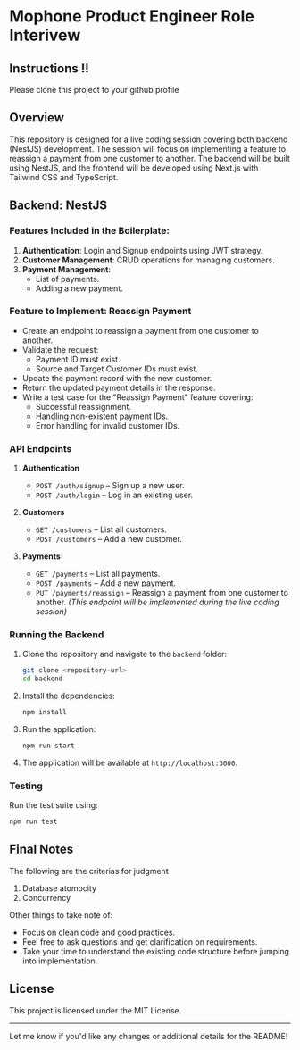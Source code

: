 # Mophone Product Engineer Role Interivew

## Instructions !!
Please clone this project to your github profile

## Overview
This repository is designed for a live coding session covering both backend (NestJS) development. The session will focus on implementing a feature to reassign a payment from one customer to another. The backend will be built using NestJS, and the frontend will be developed using Next.js with Tailwind CSS and TypeScript.

## Backend: NestJS
### Features Included in the Boilerplate:
1. **Authentication**: Login and Signup endpoints using JWT strategy.
2. **Customer Management**: CRUD operations for managing customers.
3. **Payment Management**:
    - List of payments.
    - Adding a new payment.

### Feature to Implement: Reassign Payment
- Create an endpoint to reassign a payment from one customer to another.
- Validate the request:
    - Payment ID must exist.
    - Source and Target Customer IDs must exist.
- Update the payment record with the new customer.
- Return the updated payment details in the response.
- Write a test case for the "Reassign Payment" feature covering:
    - Successful reassignment.
    - Handling non-existent payment IDs.
    - Error handling for invalid customer IDs.

### API Endpoints
1. **Authentication**
    - `POST /auth/signup` – Sign up a new user.
    - `POST /auth/login` – Log in an existing user.

2. **Customers**
    - `GET /customers` – List all customers.
    - `POST /customers` – Add a new customer.

3. **Payments**
    - `GET /payments` – List all payments.
    - `POST /payments` – Add a new payment.
    - `PUT /payments/reassign` – Reassign a payment from one customer to another. *(This endpoint will be implemented during the live coding session)*

### Running the Backend
1. Clone the repository and navigate to the `backend` folder:
   ```bash
   git clone <repository-url>
   cd backend
   ```

2. Install the dependencies:
   ```bash
   npm install
   ```

3. Run the application:
   ```bash
   npm run start
   ```

4. The application will be available at `http://localhost:3000`.

### Testing
Run the test suite using:
```bash
npm run test
```

## Final Notes

The following are the criterias for judgment
1. Database atomocity
2. Concurrency

Other things to take note of:

- Focus on clean code and good practices.
- Feel free to ask questions and get clarification on requirements.
- Take your time to understand the existing code structure before jumping into implementation.

## License
This project is licensed under the MIT License.

---

Let me know if you'd like any changes or additional details for the README!